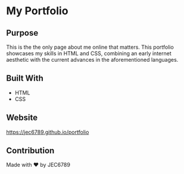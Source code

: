 # My Portfolio

## Purpose
This is the the only page about me online that matters. This portfolio showcases my skills in HTML and CSS, combining an early internet aesthetic with the current advances in the aforementioned languages.

## Built With
* HTML
* CSS

## Website
https://jec6789.github.io/portfolio

## Contribution
Made with ❤️ by JEC6789